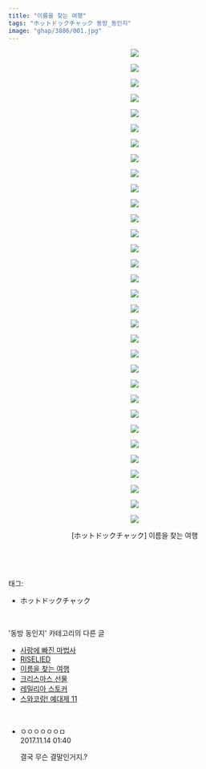 ```yaml
---
title: "이름을 찾는 여행"
tags: "ホットドックチャック 동방_동인지"
image: "ghap/3886/001.jpg"
---
```

<div class="article">
<p style="text-align: center; clear: none; float: none;"><img src="{{ site.nasurl }}/ghap/3886/001.jpg"/></p>
<p style="text-align: center; clear: none; float: none;"><img src="{{ site.nasurl }}/ghap/3886/002.jpg"/></p>
<p style="text-align: center; clear: none; float: none;"><img src="{{ site.nasurl }}/ghap/3886/003.jpg"/></p>
<p style="text-align: center; clear: none; float: none;"><img src="{{ site.nasurl }}/ghap/3886/004.jpg"/></p>
<p style="text-align: center; clear: none; float: none;"><img src="{{ site.nasurl }}/ghap/3886/005.jpg"/></p>
<p style="text-align: center; clear: none; float: none;"><img src="{{ site.nasurl }}/ghap/3886/006.jpg"/></p>
<p style="text-align: center; clear: none; float: none;"><img src="{{ site.nasurl }}/ghap/3886/007.jpg"/></p>
<p style="text-align: center; clear: none; float: none;"><img src="{{ site.nasurl }}/ghap/3886/008.jpg"/></p>
<p style="text-align: center; clear: none; float: none;"><img src="{{ site.nasurl }}/ghap/3886/009.jpg"/></p>
<p style="text-align: center; clear: none; float: none;"><img src="{{ site.nasurl }}/ghap/3886/010.jpg"/></p>
<p style="text-align: center; clear: none; float: none;"><img src="{{ site.nasurl }}/ghap/3886/011.jpg"/></p>
<p style="text-align: center; clear: none; float: none;"><img src="{{ site.nasurl }}/ghap/3886/012.jpg"/></p>
<p style="text-align: center; clear: none; float: none;"><img src="{{ site.nasurl }}/ghap/3886/013.jpg"/></p>
<p style="text-align: center; clear: none; float: none;"><img src="{{ site.nasurl }}/ghap/3886/014.jpg"/></p>
<p style="text-align: center; clear: none; float: none;"><img src="{{ site.nasurl }}/ghap/3886/015.jpg"/></p>
<p style="text-align: center; clear: none; float: none;"><img src="{{ site.nasurl }}/ghap/3886/016.jpg"/></p>
<p style="text-align: center; clear: none; float: none;"><img src="{{ site.nasurl }}/ghap/3886/017.jpg"/></p>
<p style="text-align: center; clear: none; float: none;"><img src="{{ site.nasurl }}/ghap/3886/018.jpg"/></p>
<p style="text-align: center; clear: none; float: none;"><img src="{{ site.nasurl }}/ghap/3886/019.jpg"/></p>
<p style="text-align: center; clear: none; float: none;"><img src="{{ site.nasurl }}/ghap/3886/020.jpg"/></p>
<p style="text-align: center; clear: none; float: none;"><img src="{{ site.nasurl }}/ghap/3886/021.jpg"/></p>
<p style="text-align: center; clear: none; float: none;"><img src="{{ site.nasurl }}/ghap/3886/022.jpg"/></p>
<p style="text-align: center; clear: none; float: none;"><img src="{{ site.nasurl }}/ghap/3886/023.jpg"/></p>
<p style="text-align: center; clear: none; float: none;"><img src="{{ site.nasurl }}/ghap/3886/024.jpg"/></p>
<p style="text-align: center; clear: none; float: none;"><img src="{{ site.nasurl }}/ghap/3886/025.jpg"/></p>
<p style="text-align: center; clear: none; float: none;"><img src="{{ site.nasurl }}/ghap/3886/026.jpg"/></p>
<p style="text-align: center; clear: none; float: none;"><img src="{{ site.nasurl }}/ghap/3886/027.jpg"/></p>
<p style="text-align: center; clear: none; float: none;"><img src="{{ site.nasurl }}/ghap/3886/028.jpg"/></p>
<p style="text-align: center; clear: none; float: none;"><img src="{{ site.nasurl }}/ghap/3886/029.jpg"/></p>
<p style="text-align: center; clear: none; float: none;"><img src="{{ site.nasurl }}/ghap/3886/030.jpg"/></p>
<p style="text-align: center; clear: none; float: none;"><img src="{{ site.nasurl }}/ghap/3886/031.jpg"/></p>
<p style="text-align: center; clear: none; float: none;"><img src="{{ site.nasurl }}/ghap/3886/032.jpg"/></p>
<p style="text-align: center; clear: none; float: none;">[ホットドックチャック] 이름을 찾는 여행</p>
<p><br/></p>
</div><br/>
<div class="tagTrail">
<p>태그: </p>
<ul>
<li>ホットドックチャック</li>
</ul>
</div><br/>
<div class="another">
<p>'동방 동인지' 카테고리의 다른 글</p>
<ul>
<li><a href="/2017-10-22-ghap_3888">사랑에 빠진 마법사</a></li>
<li><a href="/2017-10-22-ghap_3887">RISELIED</a></li>
<li><a href="/2017-10-22-ghap_3886">이름을 찾는 여행</a></li>
<li><a href="/2017-10-22-ghap_3885">크리스마스 선물</a></li>
<li><a href="/2017-10-22-ghap_3884">레밀리아 스토커</a></li>
<li><a href="/2017-10-19-ghap_3880">스와코랑! 예대제 11</a></li>
</ul>
</div><br/>
<div class="cb_module cb_fluid">
<div class="cb_wrt cb_profile">
<div class="comment">
<ul>
<li class="cb_thumb_off" id="comment15128858">
<div class="cb_comment_area">
<div class="cb_info_area">
<div class="cb_section">
<span class="cb_nick_name">ㅇㅇㅇㅇㅇㅇㅁ</span>
</div>
<div class="cb_section">
<span class="cb_date">2017.11.14 01:40 </span>
</div>
</div>
<div class="cb_dsc_comment">
<p class="cb_dsc">
											결국 무슨 결말인거지.?
										</p>
</div>
</div></li>
</ul>
</div>
</div><!-- commentList close -->
</div><br/>
